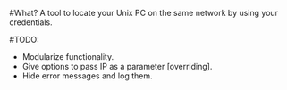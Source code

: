 #What?
A tool to locate your Unix PC on the same network by using your credentials.

#TODO:
- Modularize functionality.
- Give options to pass IP as a parameter [overriding].
- Hide error messages and log them.
